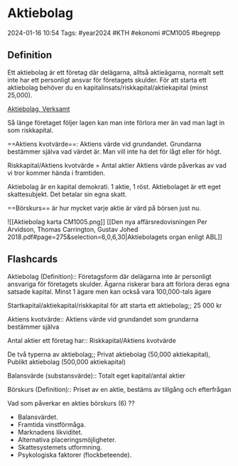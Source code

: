 # Aktiebolag

2024-01-16 10:54
Tags: #year2024 #KTH #ekonomi #CM1005 #begrepp

## Definition

Ett aktiebolag är ett företag där delägarna, alltså aktieägarna, normalt sett inte har ett personligt ansvar för företagets skulder. För att starta ett aktiebolag behöver du en kapitalinsats/riskkapital/aktiekapital (minst 25,000).

[Aktiebolag, Verksamt](https://www.verksamt.se/starta/valj-foretagsform/aktiebolag)

Så länge företaget följer lagen kan man inte förlora mer än vad man lagt in som riskkapital.

==Aktiens kvotvärde==: Aktiens värde vid grundandet. Grundarna bestämmer själva vad värdet är. Man vill inte ha det för lågt eller för högt.

Riskkapital/Aktiens kvotvärde = Antal aktier
Aktiens värde påverkas av vad vi tror kommer hända i framtiden.

Aktiebolag är en kapital demokrati. 1 aktie, 1 röst.
Aktiebolaget är ett eget skattesubjekt. Det betalar sin egna skatt.

==Börskurs== är hur mycket varje aktie är värd på börsen just nu.

![[Aktiebolag karta CM1005.png]]
[[Den nya affärsredovisningen Per Arvidson, Thomas Carrington, Gustav Johed 2018.pdf#page=275&selection=6,0,6,30|Aktiebolagets organ enligt ABL]]

## Flashcards

Aktiebolag (Definition):: Företagsform där delägarna inte är personligt ansvariga för företagets skulder. Ägarna riskerar bara att förlora deras egna satsade kapital. Minst 1 ägare men kan också vara 100,000-tals ägare
<!--SR:!2024-01-25,2,232!2024-01-26,4,272-->

Startkapital/aktiekapital/riskkapital för att starta ett aktiebolag;; 25 000 kr
<!--SR:!2024-02-06,11,272-->

Aktiens kvotvärde:: Aktiens värde vid grundandet som grundarna bestämmer själva
<!--SR:!2024-01-25,3,252!2024-01-26,4,272-->

Antal aktier ett företag har:: Riskkapital/Aktiens kvotvärde
<!--SR:!2024-01-23,1,232!2024-02-01,6,250-->

De två typerna av aktiebolag;; Privat aktiebolag (50,000 aktiekapital), Publikt aktiebolag (500,000 aktiekapital)
<!--SR:!2024-01-29,3,250-->

Balansvärde (substansvärde):: Totalt eget kapital/antal aktier

Börskurs (Definition):: Priset av en aktie, bestäms av tillgång och efterfrågan
<!--SR:!2000-01-01,1,250!2024-01-27,1,232-->

Vad som påverkar en akties börskurs (6)
??
- Balansvärdet.
- Framtida vinstförmåga.
- Marknadens likviditet.
- Alternativa placeringsmöjligheter.
- Skattesystemets utformning.
- Psykologiska faktorer (flockbeteende).
<!--SR:!2024-01-27,1,232!2000-01-01,1,250-->

